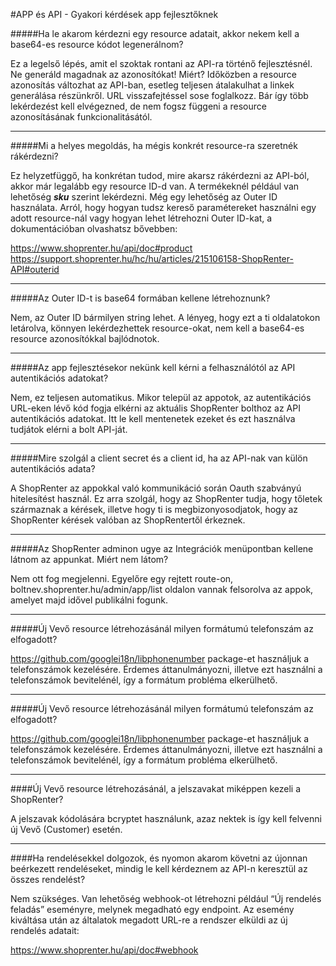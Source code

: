#APP és API - Gyakori kérdések app fejlesztőknek

#####Ha le akarom kérdezni egy resource adatait, akkor nekem kell a base64-es resource kódot legenerálnom?

Ez a legelső lépés, amit el szoktak rontani az API-ra történő fejlesztésnél. Ne generáld magadnak az azonosítókat! Miért? Időközben a resource azonosítás változhat az API-ban, esetleg teljesen átalakulhat a linkek generálása részünkről. URL visszafejtéssel sose foglalkozz. Bár így több lekérdezést kell elvégezned, de nem fogsz függeni a resource azonosításának funkcionalitásától.

---

#####Mi a helyes megoldás, ha mégis konkrét resource-ra szeretnék rákérdezni?

Ez helyzetfüggő, ha konkrétan tudod, mire akarsz rákérdezni az API-ból, akkor már legalább egy resource ID-d van. A termékeknél például van lehetőség **_sku_** szerint lekérdezni. Még egy lehetőség az Outer ID használata. Arról, hogy hogyan tudsz kereső paramétereket használni egy adott resource-nál vagy hogyan lehet létrehozni Outer ID-kat, a dokumentációban olvashatsz bővebben:

https://www.shoprenter.hu/api/doc#product
https://support.shoprenter.hu/hc/hu/articles/215106158-ShopRenter-API#outerid


---


#####Az Outer ID-t is base64 formában kellene létrehoznunk?

Nem, az Outer ID bármilyen string lehet. A lényeg, hogy ezt a ti oldalatokon letárolva, 
könnyen lekérdezhettek resource-okat, nem kell a base64-es resource azonosítókkal bajlódnotok.


---


#####Az app fejlesztésekor nekünk kell kérni a felhasználótól az API autentikációs adatokat?

Nem, ez teljesen automatikus. Mikor települ az appotok, az autentikációs URL-eken lévő kód
 fogja elkérni az aktuális ShopRenter bolthoz az API autentikációs adatokat. Itt le kell 
 mentenetek ezeket és ezt használva tudjátok elérni a bolt API-ját.

---


#####Mire szolgál a client secret és a client id, ha az API-nak van külön autentikációs adata?

A ShopRenter az appokkal való kommunikáció során Oauth szabványú hitelesítést használ.
Ez arra szolgál, hogy az ShopRenter tudja, hogy tőletek származnak a kérések,
 illetve hogy ti is megbizonyosodjatok, hogy az ShopRenter kérések valóban az ShopRentertől érkeznek.

---


#####Az ShopRenter adminon ugye az Integrációk menüpontban kellene látnom az appunkat. Miért nem látom?

Nem ott fog megjelenni. Egyelőre egy rejtett route-on, boltnev.shoprenter.hu/admin/app/list oldalon vannak
 felsorolva az appok, amelyet majd idővel publikálni fogunk.

---


#####Új Vevő resource létrehozásánál milyen formátumú telefonszám az elfogadott?

https://github.com/googlei18n/libphonenumber package-et használjuk a 
telefonszámok kezelésére. Érdemes áttanulmányozni, illetve ezt használni a telefonszámok 
bevitelénél, így a formátum probléma elkerülhető.

---


#####Új Vevő resource létrehozásánál milyen formátumú telefonszám az elfogadott?

https://github.com/googlei18n/libphonenumber package-et használjuk a telefonszámok kezelésére.
Érdemes áttanulmányozni, illetve ezt használni a telefonszámok bevitelénél, így a formátum probléma elkerülhető.


---

####Új Vevő resource létrehozásánál, a jelszavakat miképpen kezeli a ShopRenter?

A jelszavak kódolására bcryptet használunk, azaz nektek is így kell felvenni új Vevő (Customer) esetén.

---

####Ha rendelésekkel dolgozok, és nyomon akarom követni az újonnan beérkezett rendeléseket, mindig le kell kérdeznem az API-n keresztül az összes rendelést?

Nem szükséges. Van lehetőség webhook-ot létrehozni például “Új rendelés feladás” eseményre, melynek megadható
egy endpoint. Az esemény kiváltása után az általatok megadott URL-re a rendszer elküldi az új rendelés adatait:

https://www.shoprenter.hu/api/doc#webhook





